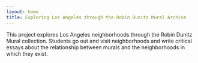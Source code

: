```yaml
---
layout: home
title: Exploring Los Angeles through the Robin Dunitz Mural Archive
---
```

This project explores Los Angeles neighborhoods through the Robin Dunitz Mural collection. Students go out and visit neighborhoods and write critical essays about the relationship between murals and the neighborhoods in which they exist. 
